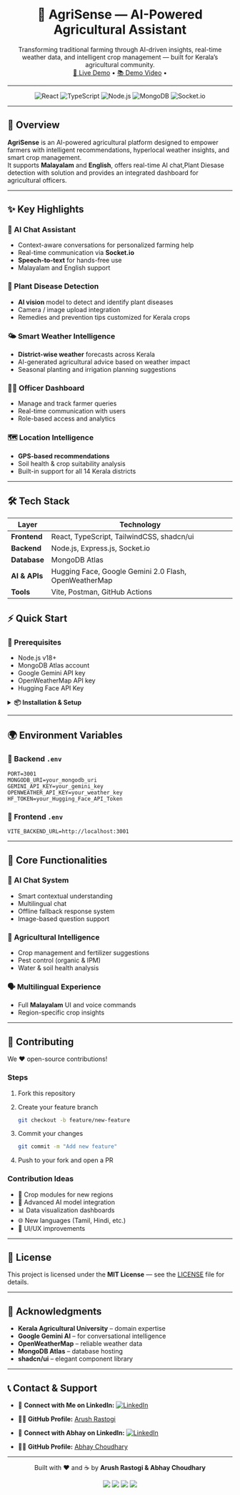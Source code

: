 
<h1 align="center">🌾 AgriSense — AI-Powered Agricultural Assistant</h1>

<p align="center">
  Transforming traditional farming through AI-driven insights, real-time weather data, and intelligent crop management — built for Kerala’s agricultural community.  
  <br />
  <a href="https://agri-sense-n1mk.vercel.app/">🔗 Live Demo</a> • 
  <a href="https://www.youtube.com/watch?v=O3lHWmaTgiE">📚 Demo Video</a> • 
</p>

---

<p align="center">
  <img alt="React" src="https://img.shields.io/badge/React-18.0+-61DAFB?style=for-the-badge&logo=react&logoColor=white"/>
  <img alt="TypeScript" src="https://img.shields.io/badge/TypeScript-5.0+-3178C6?style=for-the-badge&logo=typescript&logoColor=white"/>
  <img alt="Node.js" src="https://img.shields.io/badge/Node.js-18.0+-339933?style=for-the-badge&logo=node.js&logoColor=white"/>
  <img alt="MongoDB" src="https://img.shields.io/badge/MongoDB-Atlas-47A248?style=for-the-badge&logo=mongodb&logoColor=white"/>
  <img alt="Socket.io" src="https://img.shields.io/badge/Socket.io-4.0+-010101?style=for-the-badge&logo=socket.io&logoColor=white"/>
</p>

---

## 🚀 Overview
**AgriSense** is an AI-powered agricultural platform designed to empower farmers with intelligent recommendations, hyperlocal weather insights, and smart crop management.  
It supports **Malayalam** and **English**, offers real-time AI chat,Plant Diesase detection with solution and provides an integrated dashboard for agricultural officers.

---

## ✨ Key Highlights

### 🤖 AI Chat Assistant
- Context-aware conversations for personalized farming help  
- Real-time communication via **Socket.io**  
- **Speech-to-text** for hands-free use  
- Malayalam and English support  

### 🌿 Plant Disease Detection
- **AI vision** model to detect and identify plant diseases  
- Camera / image upload integration  
- Remedies and prevention tips customized for Kerala crops  

### 🌤️ Smart Weather Intelligence
- **District-wise weather** forecasts across Kerala  
- AI-generated agricultural advice based on weather impact  
- Seasonal planting and irrigation planning suggestions  

### 🧑‍💼 Officer Dashboard
- Manage and track farmer queries  
- Real-time communication with users  
- Role-based access and analytics  

### 🗺️ Location Intelligence
- **GPS-based recommendations**  
- Soil health & crop suitability analysis  
- Built-in support for all 14 Kerala districts  

---

## 🛠️ Tech Stack

| Layer | Technology |
|-------|-------------|
| **Frontend** | React, TypeScript, TailwindCSS, shadcn/ui |
| **Backend** | Node.js, Express.js, Socket.io |
| **Database** | MongoDB Atlas |
| **AI & APIs** | Hugging Face, Google Gemini 2.0 Flash, OpenWeatherMap |
| **Tools** | Vite, Postman, GitHub Actions |


## ⚡ Quick Start

### 🔧 Prerequisites
- Node.js v18+
- MongoDB Atlas account
- Google Gemini API key
- OpenWeatherMap API key
- Hugging Face API Key

<details>
<summary><b>📦 Installation & Setup</b></summary>

#### Clone the Repository
```bash
git clone https://github.com/ArushRastogi47/AgriSense.git
cd AgriSense
````

#### Backend Setup

```bash
cd backend
npm install
cp .env.example .env
# Add your keys (MONGODB_URI, GEMINI_API_KEY, OPENWEATHER_API_KEY)
npm run dev
```

#### Frontend Setup

```bash
cd frontend
npm install
cp .env.example .env
# Add your VITE_BACKEND_URL
npm run dev
```

#### Access the App

* Frontend → [http://localhost:5173](http://localhost:5173)
* Backend → [http://localhost:3001](http://localhost:3001)
* Officer Dashboard → via Shield icon in the navbar

</details>

---

## 🌍 Environment Variables

### 🔹 Backend `.env`

```env
PORT=3001
MONGODB_URI=your_mongodb_uri
GEMINI_API_KEY=your_gemini_key
OPENWEATHER_API_KEY=your_weather_key
HF_TOKEN=your_Hugging_Face_API_Token
```

### 🔹 Frontend `.env`

```env
VITE_BACKEND_URL=http://localhost:3001
```

---

## 💬 Core Functionalities

### 🤖 AI Chat System

* Smart contextual understanding
* Multilingual chat
* Offline fallback response system
* Image-based question support

### 🌾 Agricultural Intelligence

* Crop management and fertilizer suggestions
* Pest control (organic & IPM)
* Water & soil health analysis

### 🗣️ Multilingual Experience

* Full **Malayalam** UI and voice commands
* Region-specific crop insights

---

## 🤝 Contributing

We ❤️ open-source contributions!

### Steps

1. Fork this repository
2. Create your feature branch

   ```bash
   git checkout -b feature/new-feature
   ```
3. Commit your changes

   ```bash
   git commit -m "Add new feature"
   ```
4. Push to your fork and open a PR

### Contribution Ideas

* 🌱 Crop modules for new regions
* 🔬 Advanced AI model integration
* 📊 Data visualization dashboards
* 🌐 New languages (Tamil, Hindi, etc.)
* 🎨 UI/UX improvements

---

## 📜 License

This project is licensed under the **MIT License** — see the [LICENSE](LICENSE) file for details.

---

## 🙏 Acknowledgments

* **Kerala Agricultural University** – domain expertise
* **Google Gemini AI** – for conversational intelligence
* **OpenWeatherMap** – reliable weather data
* **MongoDB Atlas** – database hosting
* **shadcn/ui** – elegant component library

---
## 📞 Contact & Support

* 💼 **Connect with Me on LinkedIn:** [![LinkedIn](https://img.shields.io/badge/LinkedIn-Arush%20Rastogi-blue?style=flat&logo=linkedin)](https://www.linkedin.com/in/arushrastogi47)

* 🧑‍💻 **GitHub Profile:** [Arush Rastogi](https://github.com/ArushRastogi47)

* 💼 **Connect with Abhay on LinkedIn:** [![LinkedIn](https://img.shields.io/badge/LinkedIn-Abhay%20Choudhary-blue?style=flat&logo=linkedin)](https://www.linkedin.com/in/abhay-choudhary-baa813193?utm_source=share&utm_campaign=share_via&utm_content=profile&utm_medium=android_app)

* 🧑‍💻 **GitHub Profile:** [Abhay Choudhary](https://github.com/Abhay12ch) 


---

<p align="center">
  Built with ❤️ and ☕ by <b>Arush Rastogi & Abhay Choudhary</b><br/>

</p>

<p align="center">
  <img src="https://img.shields.io/github/stars/ArushRastogi47/AgriSense?style=for-the-badge" />
  <img src="https://img.shields.io/github/forks/ArushRastogi47/AgriSense?style=for-the-badge" />
  <img src="https://img.shields.io/github/issues/ArushRastogi47/AgriSense?style=for-the-badge" />
  <img src="https://img.shields.io/github/license/ArushRastogi47/AgriSense?style=for-the-badge" />
</p>


